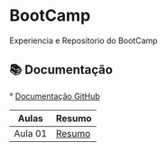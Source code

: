 
# BootCamp

Experiencia e Repositorio do BootCamp

## 📚 Documentação
° [Documentação GitHub](https://github.com/LuisHenriqwe/Curso)

| Aulas | Resumo |
|------|----------|
|Aula 01|[Resumo]()
